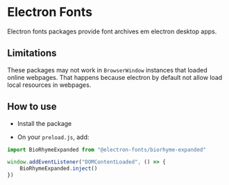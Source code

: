 # Electron Fonts

Electron fonts packages provide font archives em electron desktop apps.

## Limitations

These packages may not work in `BrowserWindow` instances that loaded online webpages. That happens because electron by default not allow load local resources in webpages.

## How to use

* Install the package

* On your `preload.js`, add:

```ts
import BioRhymeExpanded from "@electron-fonts/biorhyme-expanded"

window.addEventListener("DOMContentLoaded", () => {
    BioRhymeExpanded.inject()
})
```